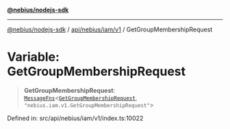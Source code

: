 [**@nebius/nodejs-sdk**](../../../../../README.md)

***

[@nebius/nodejs-sdk](../../../../../README.md) / [api/nebius/iam/v1](../README.md) / GetGroupMembershipRequest

# Variable: GetGroupMembershipRequest

> **GetGroupMembershipRequest**: [`MessageFns`](../../../../../runtime/protos/core/interfaces/MessageFns.md)\<[`GetGroupMembershipRequest`](../interfaces/GetGroupMembershipRequest.md), `"nebius.iam.v1.GetGroupMembershipRequest"`\>

Defined in: src/api/nebius/iam/v1/index.ts:10022
